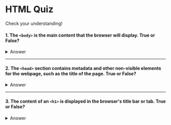 # HTML Quiz

Check your understanding!


#### 1. The `<body>` is the main content that the browser will display. True or False?

<details>
  <summary>Answer</summary>
  
  True
  
</details>

<hr />

#### 2. The `<head>` section contains metadata and other non-visible elements for the webpage, such as the title of the page. True or False?

<details>
  <summary>Answer</summary>

  True
  
</details>

<hr />

#### 3. The content of an `<h1>` is displayed in the browser's title bar or tab. True or False?

<details>
  <summary>Answer</summary>

  False. The content of the `<title>` tag is displayed in the browser's title bar or tab. An `<h1>` tag represents the main heading of the page.
  
</details>